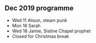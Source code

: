## Dec 2019 programme

* Wed 11 Alison, steam punk
* Mon 16 Sarah
* Wed 18 Jamie, Sistine Chapel prophet
* Closed for Christmas break
